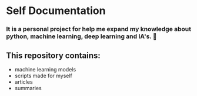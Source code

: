 # Self Documentation 

### It is a personal project for help me expand my knowledge about python, machine learning, deep learning and IA's. 🤖

## This repository contains:

+ machine learning models
+ scripts made for myself
+ articles 
+ summaries
